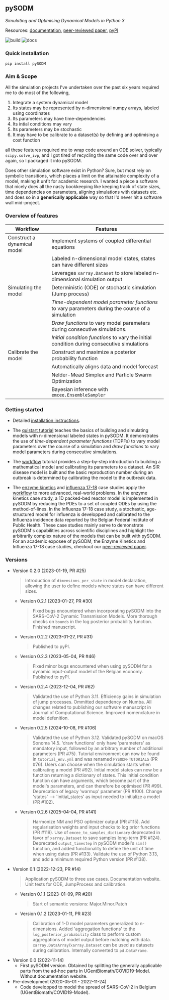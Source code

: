 ## pySODM
*Simulating and Optimising Dynamical Models in Python 3*

Resources: [documentation](https://twallema.github.io/pySODM), [peer-reviewed paper](https://www.sciencedirect.com/science/article/pii/S1877750323002089), [pyPI](https://pypi.org/project/pySODM/)

![build](https://github.com/twallema/pySODM/actions/workflows/tests.yml/badge.svg) ![docs](https://github.com/twallema/pySODM/actions/workflows/deploy.yml/badge.svg)

### Quick installation 
```
pip install pySODM
```

### Aim & Scope

All the simulation projects I've undertaken over the past six years required me to do most of the following,
1. Integrate a system dynamical model
2. Its states may be represented by n-dimensional numpy arrays, labeled using coordinates
3. Its parameters may have time-dependencies 
4. Its intial conditions may vary 
5. Its parameters may be stochastic
6. It may have to be calibrate to a dataset(s) by defining and optimising a cost function

all these features required me to wrap code around an ODE solver, typically `scipy.solve_ivp`, and I got tired of recycling the same code over and over again, so I packaged it into pySODM.

Does other simulation software exist in Python? Sure, but most rely on symbolic transitions, which places a limit on the attainable complexity of a model, making it unfit for academic research. I wanted a piece a software that nicely does all the nasty bookkeeping like keeping track of state sizes, time dependencies on parameters, aligning simulations with datasets etc. and does so in a **generically applicable** way so that I'd never hit a software wall mid-project.

### Overview of features

| Workflow                     | Features                                                                                                                        |
|------------------------------|---------------------------------------------------------------------------------------------------------------------------------|
| Construct a dynamical model     | Implement systems of coupled differential equations            |
|                                 | Labeled n-dimensional model states, states can have different sizes                                     |
|                                 | Leverages `xarray.Dataset` to store labeled n-dimensional simulation output |
| Simulating the model            | Deterministic (ODE) or stochastic simulation (Jump process) |
|                                 | *Time-dependent model parameter functions* to vary parameters during the course of a simulation |
|                                 | *Draw functions* to vary model parameters during consecutive simulations. |
|                                 | *Initial condition functions* to vary the initial condition during consecutive simulations |
| Calibrate the model             | Construct and maximize a posterior probability function  |
|                                 | Automatically aligns data and model forecast  |
|                                 | Nelder-Mead Simplex and Particle Swarm Optimization |
|                                 | Bayesian inference with `emcee.EnsembleSampler`                  |


### Getting started

- Detailed [installation instructions](installation.md).

- The [quistart tutorial](quickstart.md) teaches the basics of building and simulating models with n-dimensional labeled states in pySODM. It demonstrates the use of *time-dependent parameter functions* (TDPFs) to vary model parameters over the course of a simulation and *draw functions* to vary model parameters during consecutive simulations.

- The [workflow](worfklow.md) tutorial provides a step-by-step introduction to building a mathematical model and calibrating its parameters to a dataset. An SIR disease model is built and the basic reproduction number during an outbreak is determined by calibrating the model to the outbreak data. 

- The [enzyme kinetics](enzyme_kinetics.md) and [influenza 17-18](influenza_1718.md) case studies apply the [workflow](workflow.md) to more advanced, real-world problems. In the enzyme kinetics case study, a 1D packed-bed reactor model is implemented in pySODM by reducing the PDEs to a set of coupled ODEs by using the method-of-lines. In the Influenza 17-18 case study, a stochastic, age-structured model for influenza is developped and calibrated to the Influenza incidence data reported by the Belgian Federal Institute of Public Health. These case studies mainly serve to demonstrate pySODM's capabilities across scientific disciplines and highlight the arbitrarily complex nature of the models that can be built with pySODM. For an academic exposee of pySODM, the Enzyme Kinetics and Influenza 17-18 case studies, checkout our [peer-reviewed paper](https://www.sciencedirect.com/science/article/pii/S1877750323002089).

### Versions

- Version 0.2.0 (2023-01-19, PR #25)
    > Introduction of `dimensions_per_state` in model declaration, allowing the user to define models where states can have different sizes.
    - Version 0.2.1 (2023-01-27, PR #30)
        > Fixed bugs encountered when incorporating pySODM into the SARS-CoV-2 Dynamic Transmission Models. More thorough checks on `bounds` in the log posterior probability function. Finished manuscript.
    - Version 0.2.2 (2023-01-27, PR #31)
        > Published to pyPI.
    - Version 0.2.3 (2023-05-04, PR #46)
        > Fixed minor bugs encountered when using pySODM for a dynamic input-output model of the Belgian economy. Published to pyPI.
    - Version 0.2.4 (2023-12-04, PR #62)
        > Validated the use of Python 3.11. Efficiency gains in simulation of jump processes. Ommitted dependency on Numba. All changes related to publishing our software manuscript in Journal of Computational Science. Improved nomenclature in model defenition.
    - Version 0.2.5 (2024-10-08, PR #106)
        > Validated the use of Python 3.12. Validated pySODM on macOS Sonoma 14.5. 'draw functions' only have 'parameters' as mandatory input, followed by an arbitrary number of additional parameters (PR #75). Tutorial environment can now be found in `tutorial_env.yml` and was renamed `PYSODM-TUTORIALS` (PR #76). Users can choose when the simulation starts when calibrating a model (PR #92). Initial model states can now be a function returning a dictionary of states. This initial condition function can have arguments, which become part of the model's parameters, and can therefore be optimised (PR #99).  Deprecation of legacy 'warmup' parameter (PR #100). Change 'states' --> 'initial_states' as input needed to initialize a model (PR #102).
    - Version 0.2.6 (2025-04-04, PR #141)
        > Harmonize NM and PSO optimizer output (PR #115). Add regularisation weights and input checks to log prior functions (PR #119). Use of `emcee_to_samples_dictionary` deprecated in favor of `xarray.Dataset` to save samples long-term (PR #124). Deprecated `output_timestep` in pySODM model's `sim()` function, and added functionality to define the unit of time when using dates (PR #133). Validate the use of Python 3.13, and add a minimum required Python version (PR #138).
- Version 0.1 (2022-12-23, PR #14)
    > Application pySODM to three use cases. Documentation website. Unit tests for ODE, JumpProcess and calibration. 
    - Version 0.1.1 (2023-01-09, PR #20)
        > Start of semantic versions: Major.Minor.Patch
    - Version 0.1.2 (2023-01-11, PR #23)
        > Calibration of 1-D model parameters generalized to n-dimensions.
        > Added 'aggregation functions' to the `log_posterior_probability` class to perform custom aggregations of model output before matching with data.
        > `xarray.DataArray`/`xarray.Dataset` can be used as datasets during calibration. Internally converted to `pd.DataFrame`.
- Version 0.0 (2022-11-14)
    - First pySODM version. Obtained by splitting the generally applicable parts from the ad-hoc parts in UGentBiomath/COVID19-Model. Without documentation website. 
- Pre-development (2020-05-01 - 2022-11-24)
    - Code developped to model the spread of SARS-CoV-2 in Belgium (UGentBiomath/COVID19-Model).